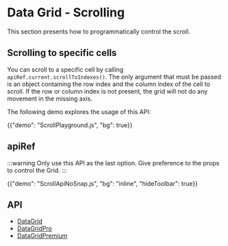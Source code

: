 # Data Grid - Scrolling

<p class="description">This section presents how to programmatically control the scroll.</p>

## Scrolling to specific cells [<span class="plan-pro"></span>](/x/introduction/licensing/#pro-plan)

You can scroll to a specific cell by calling `apiRef.current.scrollToIndexes()`.
The only argument that must be passed is an object containing the row index and the column index of the cell to scroll.
If the row or column index is not present, the grid will not do any movement in the missing axis.

The following demo explores the usage of this API:

{{"demo": "ScrollPlayground.js", "bg": true}}

## apiRef [<span class="plan-pro"></span>](/x/introduction/licensing/#pro-plan)

:::warning
Only use this API as the last option. Give preference to the props to control the Grid.
:::

{{"demo": "ScrollApiNoSnap.js", "bg": "inline", "hideToolbar": true}}

## API

- [DataGrid](/x/api/data-grid/data-grid/)
- [DataGridPro](/x/api/data-grid/data-grid-pro/)
- [DataGridPremium](/x/api/data-grid/data-grid-premium/)

